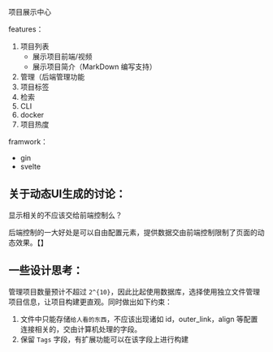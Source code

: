 
项目展示中心

features：
1. 项目列表
    - 展示项目前端/视频
    - 展示项目简介（MarkDown 编写支持）
2. 管理（后端管理功能
3. 项目标签
4. 检索
4. CLI
5. docker 
6. 项目热度


framwork：
- gin
- svelte


## 关于动态UI生成的讨论：
显示相关的不应该交给前端控制么？

后端控制的一大好处是可以自由配置元素，提供数据交由前端控制限制了页面的动态效果。【】

## 一些设计思考：
管理项目数量预计不超过 `2^{10}`，因此比起使用数据库，选择使用独立文件管理项目信息，让项目构建更直观。同时做出如下约束：
1. 文件中只能存储`给人看的东西`，不应该出现诸如 id，outer_link，align 等配置连接相关的，交由计算机处理的字段。
2. 保留 `Tags` 字段，有扩展功能可以在该字段上进行构建